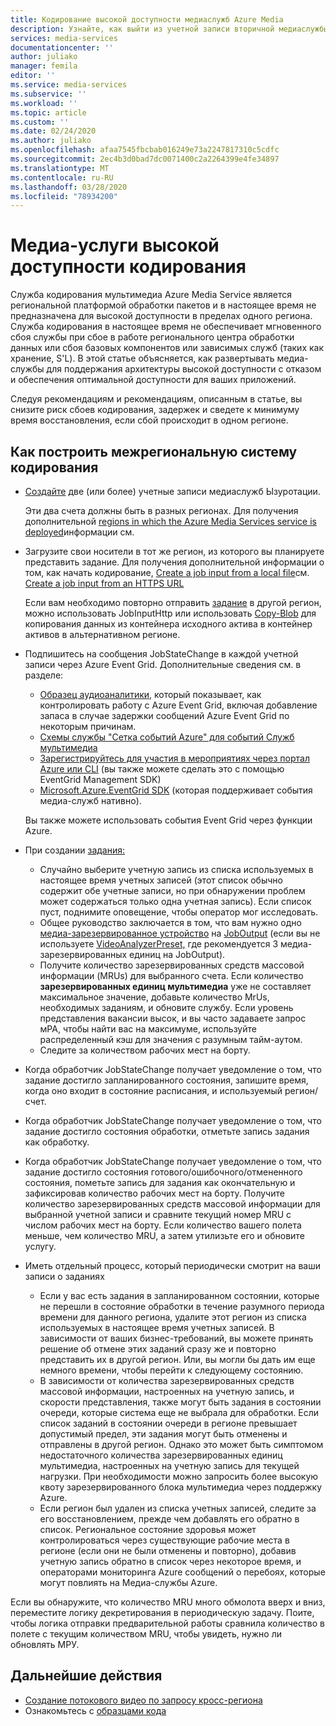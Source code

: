 ```yaml
---
title: Кодирование высокой доступности медиаслужб Azure Media
description: Узнайте, как выйти из учетной записи вторичной медиаслужбы, если происходит сбой или сбой в работе регионального центра обработки данных.
services: media-services
documentationcenter: ''
author: juliako
manager: femila
editor: ''
ms.service: media-services
ms.subservice: ''
ms.workload: ''
ms.topic: article
ms.custom: ''
ms.date: 02/24/2020
ms.author: juliako
ms.openlocfilehash: afaa7545fbcbab016249e73a2247817310c5cdfc
ms.sourcegitcommit: 2ec4b3d0bad7dc0071400c2a2264399e4fe34897
ms.translationtype: MT
ms.contentlocale: ru-RU
ms.lasthandoff: 03/28/2020
ms.locfileid: "78934200"
---
```

# <a name="media-services-high-availability-encoding"></a>Медиа-услуги высокой доступности кодирования 

Служба кодирования мультимедиа Azure Media Service является региональной платформой обработки пакетов и в настоящее время не предназначена для высокой доступности в пределах одного региона. Служба кодирования в настоящее время не обеспечивает мгновенного сбоя службы при сбое в работе регионального центра обработки данных или сбоя базовых компонентов или зависимых служб (таких как хранение, S'L). В этой статье объясняется, как развертывать медиа-службы для поддержания архитектуры высокой доступности с отказом и обеспечения оптимальной доступности для ваших приложений.

Следуя рекомендациям и рекомендациям, описанным в статье, вы снизите риск сбоев кодирования, задержек и сведете к минимуму время восстановления, если сбой происходит в одном регионе.

## <a name="how-to-build-a-cross-regional-encoding-system"></a>Как построить межрегиональную систему кодирования

* [Создайте](create-account-cli-how-to.md) две (или более) учетные записи медиаслужб Ызуротации.

    Эти два счета должны быть в разных регионах. Для получения дополнительной [regions in which the Azure Media Services service is deployed](https://azure.microsoft.com/global-infrastructure/services/?products=media-services)информации см.
* Загрузите свои носители в тот же регион, из которого вы планируете представить задание. Для получения дополнительной информации о том, как начать кодирование, [Create a job input from a local file](job-input-from-local-file-how-to.md)см. [Create a job input from an HTTPS URL](job-input-from-http-how-to.md)

    Если вам необходимо повторно отправить [задание](transforms-jobs-concept.md) в другой регион, можно использовать JobInputHttp или использовать [Copy-Blob](https://docs.microsoft.com/rest/api/storageservices/Copy-Blob) для копирования данных из контейнера исходного актива в контейнер активов в альтернативном регионе.
* Подпишитесь на сообщения JobStateChange в каждой учетной записи через Azure Event Grid. Дополнительные сведения см. в разделе:

    * [Образец аудиоаналитики,](https://github.com/Azure-Samples/media-services-v3-dotnet/tree/master/AudioAnalytics/AudioAnalyzer) который показывает, как контролировать работу с Azure Event Grid, включая добавление запаса в случае задержки сообщений Azure Event Grid по некоторым причинам.
    * [Схемы службы "Сетка событий Azure" для событий Служб мультимедиа](media-services-event-schemas.md)
    * [Зарегистрируйтесь для участия в мероприятиях через портал Azure или CLI](reacting-to-media-services-events.md) (вы также можете сделать это с помощью EventGrid Management SDK)
    * [Microsoft.Azure.EventGrid SDK](https://www.nuget.org/packages/Microsoft.Azure.EventGrid/) (которая поддерживает события медиа-служб нативно).

    Вы также можете использовать события Event Grid через функции Azure.
* При создании [задания:](transforms-jobs-concept.md)

    * Случайно выберите учетную запись из списка используемых в настоящее время учетных записей (этот список обычно содержит обе учетные записи, но при обнаружении проблем может содержаться только одна учетная запись). Если список пуст, поднимите оповещение, чтобы оператор мог исследовать.
    * Общее руководство заключается в том, что вам нужно одно [медиа-зарезервированное устройство](media-reserved-units-cli-how-to.md) на [JobOutput](https://docs.microsoft.com/rest/api/media/jobs/create#joboutputasset) (если вы не используете [VideoAnalyzerPreset,](analyzing-video-audio-files-concept.md) где рекомендуется 3 медиа-зарезервированных единиц на JobOutput).
    * Получите количество зарезервированных средств массовой информации (MRUs) для выбранного счета. Если количество **зарезервированных единиц мультимедиа** уже не составляет максимальное значение, добавьте количество MrUs, необходимых заданиям, и обновите службу. Если уровень представления вакансии высок, и вы часто задаваете запрос мРА, чтобы найти вас на максимуме, используйте распределенный кэш для значения с разумным тайм-аутом.
    * Следите за количеством рабочих мест на борту.

* Когда обработчик JobStateChange получает уведомление о том, что задание достигло запланированного состояния, запишите время, когда оно входит в состояние расписания, и используемый регион/счет.
* Когда обработчик JobStateChange получает уведомление о том, что задание достигло состояния обработки, отметьте запись задания как обработку.
* Когда обработчик JobStateChange получает уведомление о том, что задание достигло состояния готового/ошибочного/отмененного состояния, пометьте запись для задания как окончательную и зафиксировав количество рабочих мест на борту. Получите количество зарезервированных средств массовой информации для выбранной учетной записи и сравните текущий номер MRU с числом рабочих мест на борту. Если количество вашего полета меньше, чем количество MRU, а затем утилизьте его и обновите услугу.
* Иметь отдельный процесс, который периодически смотрит на ваши записи о заданиях
    
    * Если у вас есть задания в запланированном состоянии, которые не перешли в состояние обработки в течение разумного периода времени для данного региона, удалите этот регион из списка используемых в настоящее время учетных записей.  В зависимости от ваших бизнес-требований, вы можете принять решение об отмене этих заданий сразу же и повторно представить их в другой регион. Или, вы могли бы дать им еще немного времени, чтобы перейти к следующему состоянию.
    * В зависимости от количества зарезервированных средств массовой информации, настроенных на учетную запись, и скорости представления, также могут быть задания в состоянии очереди, которые система еще не выбрала для обработки.  Если список заданий в состоянии очереди в регионе превышает допустимый предел, эти задания могут быть отменены и отправлены в другой регион.  Однако это может быть симптомом недостаточного количества зарезервированных единиц мультимедиа, настроенных на учетную запись для текущей нагрузки.  При необходимости можно запросить более высокую квоту зарезервированного блока мультимедиа через поддержку Azure.
    * Если регион был удален из списка учетных записей, следите за его восстановлением, прежде чем добавлять его обратно в список.  Региональное состояние здоровья может контролироваться через существующие рабочие места в регионе (если они не были отменены и повторно), добавив учетную запись обратно в список через некоторое время, и операторами мониторинга Azure сообщений о перебоях, которые могут повлиять на Медиа-службы Azure.
    
Если вы обнаружите, что количество MRU много обмолота вверх и вниз, переместите логику декретирования в периодическую задачу. Поите, чтобы логика отправки предварительной работы сравнила количество в полете с текущим количеством MRU, чтобы увидеть, нужно ли обновлять МРУ.

## <a name="next-steps"></a>Дальнейшие действия

* [Создание потокового видео по запросу кросс-региона](media-services-high-availability-streaming.md)
* Ознакомьтесь с [образцами кода](https://docs.microsoft.com/samples/browse/?products=azure-media-services)
